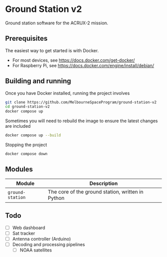 # Ground Station v2

Ground station software for the ACRUX-2 mission.

## Prerequisites

The easiest way to get started is with Docker.

- For most devices, see https://docs.docker.com/get-docker/
- For Raspberry Pi, see https://docs.docker.com/engine/install/debian/

## Building and running

Once you have Docker installed, running the project involves

```sh
git clone https://github.com/MelbourneSpaceProgram/ground-station-v2
cd ground-station-v2
docker compose up
```

Sometimes you will need to rebuild the image to ensure the latest changes are included

```sh
docker compose up --build
```

Stopping the project

```sh
docker compose down
```

## Modules

| Module           | Description                                       |
| ---------------- | ------------------------------------------------- |
| `ground-station` | The core of the ground station, written in Python |

## Todo

- [ ] Web dashboard
- [ ] Sat tracker
- [ ] Antenna controller (Arduino)
- [ ] Decoding and processing pipelines
  - [ ] NOAA satellites

